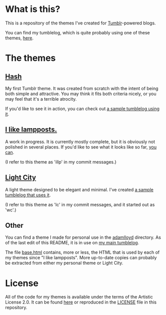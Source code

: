 What is this?
=============

This is a repository of the themes I've created for
[Tumblr](http://tumblr.com)-powered blogs.

You can find my tumblelog, which is quite probably using one of these
themes, [here](http://lloyda2.tumblr.com).



The themes
==========

[Hash](hash/theme.html)
-----------------------

My first Tumblr theme. It was created from scratch with the intent of being
both simple and attractive. You may think it fits both criteria nicely, or
you may feel that it's a terrible atrocity.

If you'd like to see it in action, you can check out [a sample tumblelog
using it](http://hashtheme.tumblr.com/).


[I like lampposts.](ilikelampposts/theme.html)
----------------------------------------------

A work in progress. It is currently mostly complete, but it is obviously
not polished in several places. If you'd like to see what it looks like so
far, [you can](http://ilikelampposts.tumblr.com/).

(I refer to this theme as 'illp' in my commit messages.)


[Light City](lightcity/theme.html)
----------------------------------

A light theme designed to be elegant and minimal. I've created [a sample
tumblelog that uses it](http://lightcitytheme.tumblr.com/).

(I refer to this theme as 'lc' in my commit messages, and it started out as
'wc'.)


Other
-----

You can find a theme I made for personal use in the
[adamlloyd](adamlloyd) directory. As of the last edit of this README,
it is in use on [my main tumblelog](http://lloyda2.tumblr.com).

The file [base.html](base.html) contains, more or less, the HTML that
is used by each of my themes since "I like lampposts". More up-to-date
copies can probably be extracted from either my personal theme or
Light City.



License
=======

All of the code for my themes is available under the terms of the
Artistic License 2.0. It can be found
[here](http://www.perlfoundation.org/artistic_license_2_0) or
reproduced in the [LICENSE](LICENSE) file in this repository.